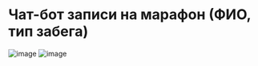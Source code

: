 # Чат-бот записи на марафон (ФИО, тип забега)
![image](https://github.com/pudovana/lab_2/assets/124800948/81735c3e-5b30-4c5e-ad49-70405d850a71)
![image](https://github.com/pudovana/lab_2/assets/124800948/605a193f-78e5-4069-8118-c24e7cb6afd1)

